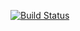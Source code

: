 [![Build Status](https://travis-ci.org/NikolaevPavel/play-with-travis.svg?branch=master)](https://travis-ci.org/NikolaevPavel/play-with-travis)

